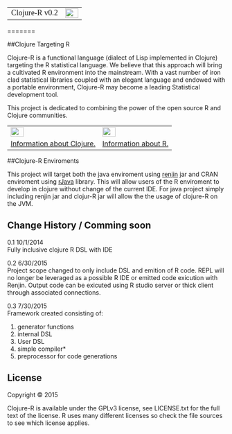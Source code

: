 <table style="border: none !important;"><tr><td style="font: large bold !important;">Clojure-R v0.2</td><td>
  <img src="https://16afd541-a-62cb3a1a-s-sites.googlegroups.com/site/thezonwiki/technologies/clojuReIcon.png?attachauth=ANoY7cog_PBGhYP31-OL28Ij9umWvkORdiTVXeKILg95mEL8lava6vEfBCuB1jzKuD38WhQJDK50_kYOwa45AbT0CXgTiJLlHb7EPkxipllBrePYeJ9SZjboVruPAz5OtF2qCEVxAtRtd47rcrD7gDG3ZqIYGWisl3HAwdMzWYWn2RGT4Es-1pre4X-rGjwRsjU5ucP2XDBrodNRAZd2CiIKXYh7NqafuRnZ4VkgF06L-Zg6r_EoWQE%3D&attredirects=0"  style="width:30px;height:22px"></td></tr></table>
=======

##Clojure Targeting R 

Clojure-R is a functional language (dialect of Lisp implemented in Clojure) targeting the R statistical language. We believe that this approach will bring a cultivated R environment into the mainstream. With a vast number of iron clad statistical libraries coupled with an elegant language and endowed with a portable environment, Clojure-R may become a leading Statistical development tool.


This project is dedicated to combining the power of the open source R and Clojure communities.


  <table>
  <tr>
  <td>
  <img src="http://clojure.org/space/showimage/clojure-icon.gif" style="width:30px;height:22px">
  </td>
  <td>
  <img src="http://www.r-project.org/Rlogo.jpg"  style="width:30px;height:22px">
  </td>
  </tr>
    <tr>
  <td>
  <a href="http://clojure.org/">Information about Clojure.</a>
  </td>
  <td>
  <a href="http://www.r-project.org">Information about R.</a><br>
  </td>
  </tr>
  </table>
  
##Clojure-R Enviroments

  This project will target both the java enviroment using <a href="https://github.com/bedatadriven/renjin">renjin</a> jar and CRAN enviroment using <a href="https://www.rforge.net/rJava/index.html">rJava</a> library. This will allow users of the R enviroment to develop in clojure without change of the current IDE. For java project simply including renjin jar and clojur-R jar will allow the the usage of clojure-R on the JVM. 
  
  
## Change History / Comming soon
0.1 10/1/2014 <br/>
Fully inclusive clojure R DSL with IDE

0.2 6/30/2015     
Project scope changed to only include DSL and emition of R code. REPL will no longer be leveraged 
as a possible R IDE or emitted code exicution with Renjin. Output code can be exicuted using
R studio server or thick client through associated connections. 

0.3  7/30/2015 <br/>
Framework created consisting of:<br/>
1) generator functions <br/>
2) internal DSL <br/>
3) User DSL<br/>
4) simple compiler*<br/>
5) preprocessor for code generations<br/>

## License
Copyright © 2015 

Clojure-R is available under the GPLv3 license, see LICENSE.txt for the full text of the license. R uses many different licenses so check the file sources to see which license applies.
